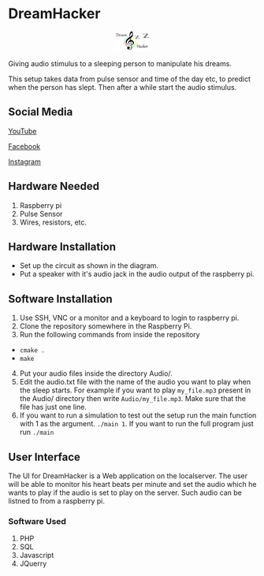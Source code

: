 # DreamHacker
<p align="center">
<img height=40 src="LogoDreamHacker.jpeg"  alt="logo">
</p>

Giving audio stimulus to a sleeping person to manipulate his dreams.

This setup takes data from pulse sensor and time of the day etc, to predict when the person has slept.
Then after a while start the audio stimulus.


## Social Media

[YouTube](https://www.youtube.com/channel/UCoZ31rXYGIltQAecAKzutBQ)

[Facebook](https://www.facebook.com/Dream-Hacker-103619898510175)

[Instagram](https://www.instagram.com/proj_dreamhacker/)

## Hardware Needed
1. Raspberry pi
1. Pulse Sensor
1. Wires, resistors, etc.

## Hardware Installation
 - Set up the circuit as shown in the diagram.
 - Put a speaker with it's audio jack in the audio output of the raspberry pi.

## Software Installation 
1. Use SSH, VNC or a monitor and a keyboard to login to raspberry pi.
2. Clone the repository somewhere in the Raspberry Pi.
3. Run the following commands from inside the repository 
 - `cmake .` 
 - `make`
4. Put your audio files inside the directory Audio/.
5. Edit the audio.txt file with the name of the audio you want to play when the sleep starts. For example if you want to play `my_file.mp3` present in the Audio/ directory then write `Audio/my_file.mp3`. Make sure that the file has just one line.
7. If you want to run a simulation to test out the setup run the main function with 1 as the argument. `./main 1`. If you want to run the full program just run `./main`

## User Interface
The UI for DreamHacker is a Web application on the localserver. The user will be able to monitor his heart beats per minute and set the audio which he wants to play if the audio is set to play on the server. Such audio can be listned to from a raspberry pi. 

### Software Used 
1. PHP
1. SQL
1. Javascript
1. JQuerry


